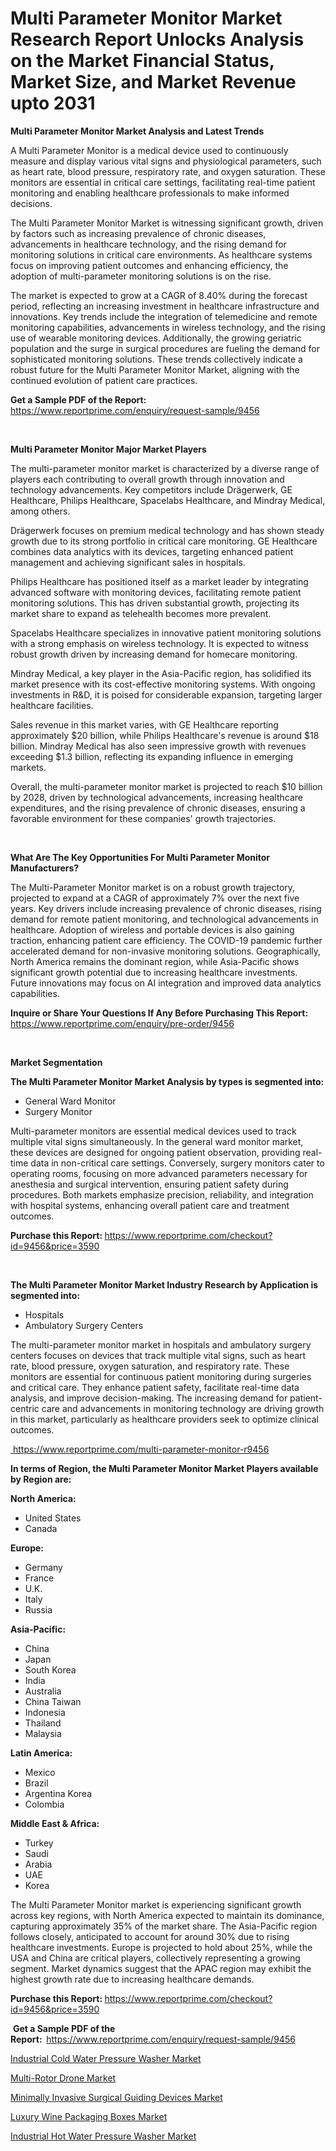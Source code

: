 <p><h1>Multi Parameter Monitor Market Research Report Unlocks Analysis on the Market Financial Status, Market Size, and Market Revenue upto 2031</h1></p><p><strong>Multi Parameter Monitor Market Analysis and Latest Trends</strong></p>
<p><p>A Multi Parameter Monitor is a medical device used to continuously measure and display various vital signs and physiological parameters, such as heart rate, blood pressure, respiratory rate, and oxygen saturation. These monitors are essential in critical care settings, facilitating real-time patient monitoring and enabling healthcare professionals to make informed decisions.</p><p>The Multi Parameter Monitor Market is witnessing significant growth, driven by factors such as increasing prevalence of chronic diseases, advancements in healthcare technology, and the rising demand for monitoring solutions in critical care environments. As healthcare systems focus on improving patient outcomes and enhancing efficiency, the adoption of multi-parameter monitoring solutions is on the rise.</p><p>The market is expected to grow at a CAGR of 8.40% during the forecast period, reflecting an increasing investment in healthcare infrastructure and innovations. Key trends include the integration of telemedicine and remote monitoring capabilities, advancements in wireless technology, and the rising use of wearable monitoring devices. Additionally, the growing geriatric population and the surge in surgical procedures are fueling the demand for sophisticated monitoring solutions. These trends collectively indicate a robust future for the Multi Parameter Monitor Market, aligning with the continued evolution of patient care practices.</p></p>
<p><strong>Get a Sample PDF of the Report:&nbsp;</strong> <a href="https://www.reportprime.com/enquiry/request-sample/9456">https://www.reportprime.com/enquiry/request-sample/9456</a></p>
<p>&nbsp;</p>
<p><strong>Multi Parameter Monitor Major Market Players</strong></p>
<p><p>The multi-parameter monitor market is characterized by a diverse range of players each contributing to overall growth through innovation and technology advancements. Key competitors include Drägerwerk, GE Healthcare, Philips Healthcare, Spacelabs Healthcare, and Mindray Medical, among others.</p><p>Drägerwerk focuses on premium medical technology and has shown steady growth due to its strong portfolio in critical care monitoring. GE Healthcare combines data analytics with its devices, targeting enhanced patient management and achieving significant sales in hospitals.</p><p>Philips Healthcare has positioned itself as a market leader by integrating advanced software with monitoring devices, facilitating remote patient monitoring solutions. This has driven substantial growth, projecting its market share to expand as telehealth becomes more prevalent.</p><p>Spacelabs Healthcare specializes in innovative patient monitoring solutions with a strong emphasis on wireless technology. It is expected to witness robust growth driven by increasing demand for homecare monitoring.</p><p>Mindray Medical, a key player in the Asia-Pacific region, has solidified its market presence with its cost-effective monitoring systems. With ongoing investments in R&D, it is poised for considerable expansion, targeting larger healthcare facilities.</p><p>Sales revenue in this market varies, with GE Healthcare reporting approximately $20 billion, while Philips Healthcare's revenue is around $18 billion. Mindray Medical has also seen impressive growth with revenues exceeding $1.3 billion, reflecting its expanding influence in emerging markets.</p><p>Overall, the multi-parameter monitor market is projected to reach $10 billion by 2028, driven by technological advancements, increasing healthcare expenditures, and the rising prevalence of chronic diseases, ensuring a favorable environment for these companies' growth trajectories.</p></p>
<p>&nbsp;</p>
<p><strong>What Are The Key Opportunities For Multi Parameter Monitor Manufacturers?</strong></p>
<p><p>The Multi-Parameter Monitor market is on a robust growth trajectory, projected to expand at a CAGR of approximately 7% over the next five years. Key drivers include increasing prevalence of chronic diseases, rising demand for remote patient monitoring, and technological advancements in healthcare. Adoption of wireless and portable devices is also gaining traction, enhancing patient care efficiency. The COVID-19 pandemic further accelerated demand for non-invasive monitoring solutions. Geographically, North America remains the dominant region, while Asia-Pacific shows significant growth potential due to increasing healthcare investments. Future innovations may focus on AI integration and improved data analytics capabilities.</p></p>
<p><strong>Inquire or Share Your Questions If Any Before Purchasing This Report:</strong> <a href="https://www.reportprime.com/enquiry/pre-order/9456">https://www.reportprime.com/enquiry/pre-order/9456</a></p>
<p>&nbsp;</p>
<p><strong>Market Segmentation</strong></p>
<p><strong>The Multi Parameter Monitor Market Analysis by types is segmented into:</strong></p>
<p><ul><li>General Ward Monitor</li><li>Surgery Monitor</li></ul></p>
<p><p>Multi-parameter monitors are essential medical devices used to track multiple vital signs simultaneously. In the general ward monitor market, these devices are designed for ongoing patient observation, providing real-time data in non-critical care settings. Conversely, surgery monitors cater to operating rooms, focusing on more advanced parameters necessary for anesthesia and surgical intervention, ensuring patient safety during procedures. Both markets emphasize precision, reliability, and integration with hospital systems, enhancing overall patient care and treatment outcomes.</p></p>
<p><strong>Purchase this Report:&nbsp;</strong><a href="https://www.reportprime.com/checkout?id=9456&price=3590">https://www.reportprime.com/checkout?id=9456&price=3590</a></p>
<p>&nbsp;</p>
<p><strong>The Multi Parameter Monitor Market Industry Research by Application is segmented into:</strong></p>
<p><ul><li>Hospitals</li><li>Ambulatory Surgery Centers</li></ul></p>
<p><p>The multi-parameter monitor market in hospitals and ambulatory surgery centers focuses on devices that track multiple vital signs, such as heart rate, blood pressure, oxygen saturation, and respiratory rate. These monitors are essential for continuous patient monitoring during surgeries and critical care. They enhance patient safety, facilitate real-time data analysis, and improve decision-making. The increasing demand for patient-centric care and advancements in monitoring technology are driving growth in this market, particularly as healthcare providers seek to optimize clinical outcomes.</p></p>
<p><a href="https://www.reportprime.com/multi-parameter-monitor-r9456">&nbsp;https://www.reportprime.com/multi-parameter-monitor-r9456</a></p>
<p><strong>In terms of Region, the Multi Parameter Monitor Market Players available by Region are:</strong></p>
<p>
    <p> <strong> North America: </strong>
        <ul>
            <li>United States</li>
            <li>Canada</li>
        </ul>
        </p> 
    <p> <strong> Europe: </strong>
        <ul>
            <li>Germany</li>
            <li>France</li>
            <li>U.K.</li>
            <li>Italy</li>
            <li>Russia</li>
        </ul>
        </p> 
    <p> <strong> Asia-Pacific: </strong>
        <ul>
            <li>China</li>
            <li>Japan</li>
            <li>South Korea</li>
            <li>India</li>
            <li>Australia</li>
            <li>China Taiwan</li>
            <li>Indonesia</li>
            <li>Thailand</li>
            <li>Malaysia</li>
        </ul>
        </p> 
    <p> <strong> Latin America: </strong>
        <ul>
            <li>Mexico</li>
            <li>Brazil</li>
            <li>Argentina Korea</li>
            <li>Colombia</li>
        </ul>
        </p> 
    <p> <strong> Middle East & Africa: </strong>
        <ul>
            <li>Turkey</li>
            <li>Saudi</li>
            <li>Arabia</li>
            <li>UAE</li>
            <li>Korea</li>
        </ul>
    </p>
    </p>
<p><p>The Multi Parameter Monitor market is experiencing significant growth across key regions, with North America expected to maintain its dominance, capturing approximately 35% of the market share. The Asia-Pacific region follows closely, anticipated to account for around 30% due to rising healthcare investments. Europe is projected to hold about 25%, while the USA and China are critical players, collectively representing a growing segment. Market dynamics suggest that the APAC region may exhibit the highest growth rate due to increasing healthcare demands.</p></p>
<p><strong>Purchase this Report: </strong><a href="https://www.reportprime.com/checkout?id=9456&price=3590">https://www.reportprime.com/checkout?id=9456&price=3590</a></p>
<p>&nbsp;<strong>Get a Sample PDF of the Report:&nbsp;&nbsp;</strong><a href="https://www.reportprime.com/enquiry/request-sample/9456">https://www.reportprime.com/enquiry/request-sample/9456</a></p>
<p><strong></strong></p>
<p><p><a href="https://www.linkedin.com/pulse/industrial-cold-water-pressure-washer-market-global-share-7rgec?trackingId=NC%2BWH9NpRl6FeZN210%2FcnA%3D%3D">Industrial Cold Water Pressure Washer Market</a></p><p><a href="https://medium.com/@trameciabutler45/the-global-multi-rotor-drone-market-identifies-drivers-restraints-opportunities-and-trends-24473192f751">Multi-Rotor Drone Market</a></p><p><a href="https://github.com/globismark/Market-Research-Report-List-5/blob/main/minimally-invasive-surgical-guiding-devices-market.md">Minimally Invasive Surgical Guiding Devices Market</a></p><p><a href="https://issuu.com/reportprime-2/docs/luxury-wine-packaging-boxes-market-_601b9724147627">Luxury Wine Packaging Boxes Market</a></p><p><a href="https://www.linkedin.com/pulse/what-influencing-future-industrial-hot-water-pressure-washer-ifcvc?trackingId=00ABlSumTvO7hZq5gFsODA%3D%3D">Industrial Hot Water Pressure Washer Market</a></p></p>